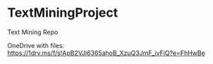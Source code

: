 # TextMiningProject
Text Mining Repo


OneDrive with files: https://1drv.ms/f/s!ApB2VJi6365ahoB_XzuQ3JmF_ivFiQ?e=FhHwBe
